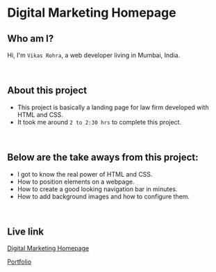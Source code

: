 # Digital Marketing Homepage

## Who am I?
Hi, I'm `Vikas Rohra`, a web developer living in Mumbai, India.

<br />

## About this project
 - This project is basically a landing page for law firm developed with HTML and CSS.
 - It took me around `2 to 2:30 hrs` to complete this project.

<br />

## Below are the take aways from this project:
 - I got to know the real power of HTML and CSS.
 - How to position elements on a webpage.
 - How to create a good looking navigation bar in minutes.
 - How to add background images and how to configure them.

<br />

## Live link
 [Digital Marketing Homepage](https://digital-marketing-home.netlify.app/)
 
 [Portfolio](https://vikasrohra.com/)
